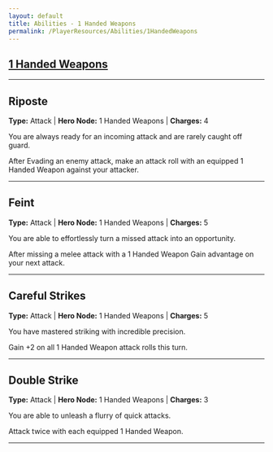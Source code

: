 ```yaml
---
layout: default
title: Abilities - 1 Handed Weapons
permalink: /PlayerResources/Abilities/1HandedWeapons
---
```

## [1 Handed Weapons](#1-Handed-Weapons)

------------------------------------------------
## Riposte
**Type:** Attack
 | **Hero Node:** 1 Handed Weapons
 | **Charges:** 4

You are always ready for an incoming attack and are rarely caught off guard.

After Evading an enemy attack, make an attack roll with an equipped 1 Handed Weapon against your attacker.

------------------------------------------------
## Feint
**Type:** Attack
 | **Hero Node:** 1 Handed Weapons
 | **Charges:** 5

You are able to effortlessly turn a missed attack into an opportunity.

After missing a melee attack with a 1 Handed Weapon Gain advantage on your next attack.

------------------------------------------------
## Careful Strikes
**Type:** Attack
 | **Hero Node:** 1 Handed Weapons
 | **Charges:** 5

You have mastered striking with incredible precision.

Gain +2 on all 1 Handed Weapon attack rolls this turn.

------------------------------------------------
## Double Strike
**Type:** Attack
 | **Hero Node:** 1 Handed Weapons
 | **Charges:** 3

You are able to unleash a flurry of quick attacks.

Attack twice with each equipped 1 Handed Weapon.

------------------------------------------------